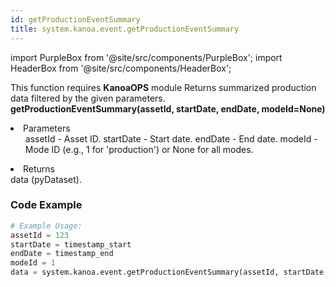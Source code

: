 ```yaml
---
id: getProductionEventSummary
title: system.kanoa.event.getProductionEventSummary
---
```


import PurpleBox from '@site/src/components/PurpleBox';
import HeaderBox from '@site/src/components/HeaderBox';

<PurpleBox>This function requires <b>KanoaOPS</b> module</PurpleBox>
<HeaderBox header="Description">
    Returns summarized production data filtered by the given parameters.
</HeaderBox>
<HeaderBox header="Syntax">
    <b>getProductionEventSummary(assetId, startDate, endDate, modeId=None)</b>
    <li>Parameters <br />
        <ul>
            assetId - Asset ID.
            startDate - Start date.
            endDate - End date.
            modeId - Mode ID (e.g., 1 for 'production') or None for all modes.
        </ul>
    </li>
    <li>Returns <br />
        data (pyDataset).
    </li>
</HeaderBox>

### Code Example

```python
# Example Usage:
assetId = 123
startDate = timestamp_start
endDate = timestamp_end
modeId = 1
data = system.kanoa.event.getProductionEventSummary(assetId, startDate, endDate, modeId)
